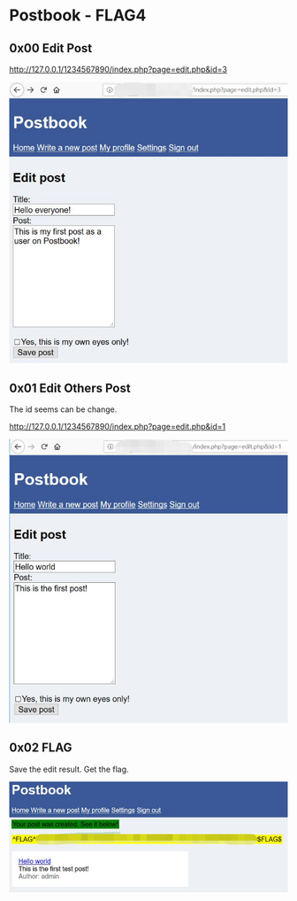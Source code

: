 # Postbook - FLAG4

## 0x00 Edit Post

http://127.0.0.1/1234567890/index.php?page=edit.php&id=3

![](./imgs/edit.jpg)

## 0x01 Edit Others Post

The id seems can be change.

http://127.0.0.1/1234567890/index.php?page=edit.php&id=1

![](./imgs/edit_others.jpg)

## 0x02 FLAG

Save the edit result. Get the flag.

![](./imgs/flag.jpg)